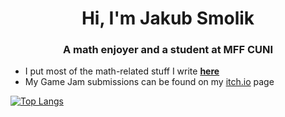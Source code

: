 <h1 align="center">Hi, I'm Jakub Smolik</h1>
<h3 align="center">A math enjoyer and a student at MFF CUNI</h3>

- I put most of the math-related stuff I write **[here](https://couleslaw.github.io/my-papers/)**
- My Game Jam submissions can be found on my [itch.io](https://itch.io/profile/couleslaw) page

[![Top Langs](https://github-readme-stats-sigma-five.vercel.app/api/top-langs/?username=Couleslaw&layout=compact&theme=tokyonight)](https://github.com/Couleslaw/)
